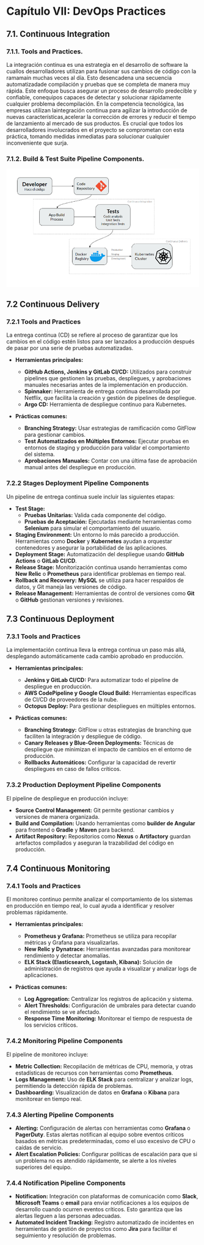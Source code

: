 # **Capítulo VII: DevOps Practices**
## 7.1. Continuous Integration
### 7.1.1. Tools and Practices.
La integración continua es una estrategia en el desarrollo de software la cuallos desarrolladores utilizan para fusionar sus cambios de código con la ramamain muchas veces al día. Esto desencadena una secuencia automatizadade compilación y pruebas que se completa de manera muy rápida. Este enfoque busca asegurar un proceso de desarrollo predecible y confiable, conequipos capaces de detectar y solucionar rápidamente cualquier problema decompilación. En la competencia tecnológica, las empresas utilizan laintegración continua para agilizar la introducción de nuevas características,acelerar la corrección de errores y reducir el tiempo de lanzamiento al mercado de sus productos. Es crucial que todos los desarrolladores involucrados en el proyecto se comprometan con esta práctica, tomando medidas inmediatas para solucionar cualquier inconveniente que surja.
### 7.1.2. Build & Test Suite Pipeline Components.

![Build & Test Suite Pipeline Components](assets/img/BuildTestPipelineComponents.png)

## 7.2 Continuous Delivery

### 7.2.1 Tools and Practices
La entrega continua (CD) se refiere al proceso de garantizar que los cambios en el código estén listos para ser lanzados a producción después de pasar por una serie de pruebas automatizadas.

- **Herramientas principales:**
  - **GitHub Actions, Jenkins y GitLab CI/CD:** Utilizados para construir pipelines que gestionen las pruebas, despliegues, y aprobaciones manuales necesarias antes de la implementación en producción.
  - **Spinnaker:** Herramienta de entrega continua desarrollada por Netflix, que facilita la creación y gestión de pipelines de despliegue.
  - **Argo CD:** Herramienta de despliegue continuo para Kubernetes.
  
- **Prácticas comunes:**
  - **Branching Strategy:** Usar estrategias de ramificación como GitFlow para gestionar cambios.
  - **Test Automatizados en Múltiples Entornos:** Ejecutar pruebas en entornos de staging y producción para validar el comportamiento del sistema.
  - **Aprobaciones Manuales:** Contar con una última fase de aprobación manual antes del despliegue en producción.

### 7.2.2 Stages Deployment Pipeline Components
Un pipeline de entrega continua suele incluir las siguientes etapas:

- **Test Stage:** 
  - **Pruebas Unitarias:** Valida cada componente del código.
  - **Pruebas de Aceptación:** Ejecutadas mediante herramientas como **Selenium** para simular el comportamiento del usuario.
- **Staging Environment:** Un entorno lo más parecido a producción. Herramientas como **Docker** y **Kubernetes** ayudan a orquestar contenedores y asegurar la portabilidad de las aplicaciones.
- **Deployment Stage:** Automatización del despliegue usando **GitHub Actions** o **GitLab CI/CD**.
- **Release Stage:** Monitorización continua usando herramientas como **New Relic** o **Prometheus** para identificar problemas en tiempo real.
- **Rollback and Recovery:** **MySQL** se utiliza para hacer respaldos de datos, y Git maneja las versiones de código.
- **Release Management:** Herramientas de control de versiones como **Git** o **GitHub** gestionan versiones y revisiones.

## 7.3 Continuous Deployment

### 7.3.1 Tools and Practices
La implementación continua lleva la entrega continua un paso más allá, desplegando automáticamente cada cambio aprobado en producción.

- **Herramientas principales:**
  - **Jenkins y GitLab CI/CD:** Para automatizar todo el pipeline de despliegue en producción.
  - **AWS CodePipeline y Google Cloud Build:** Herramientas específicas de CI/CD de proveedores de la nube.
  - **Octopus Deploy:** Para gestionar despliegues en múltiples entornos.
  
- **Prácticas comunes:**
  - **Branching Strategy:** GitFlow u otras estrategias de branching que faciliten la integración y despliegue de código.
  - **Canary Releases y Blue-Green Deployments:** Técnicas de despliegue que minimizan el impacto de cambios en el entorno de producción.
  - **Rollbacks Automáticos:** Configurar la capacidad de revertir despliegues en caso de fallos críticos.

### 7.3.2 Production Deployment Pipeline Components
El pipeline de despliegue en producción incluye:

- **Source Control Management:** Git permite gestionar cambios y versiones de manera organizada.
- **Build and Compilation:** Usando herramientas como **builder de Angular** para frontend o **Gradle** y **Maven** para backend.
- **Artifact Repository:** Repositorios como **Nexus** o **Artifactory** guardan artefactos compilados y aseguran la trazabilidad del código en producción.

## 7.4 Continuous Monitoring

### 7.4.1 Tools and Practices
El monitoreo continuo permite analizar el comportamiento de los sistemas en producción en tiempo real, lo cual ayuda a identificar y resolver problemas rápidamente.

- **Herramientas principales:**
  - **Prometheus y Grafana:** Prometheus se utiliza para recopilar métricas y Grafana para visualizarlas.
  - **New Relic y Dynatrace:** Herramientas avanzadas para monitorear rendimiento y detectar anomalías.
  - **ELK Stack (Elasticsearch, Logstash, Kibana):** Solución de administración de registros que ayuda a visualizar y analizar logs de aplicaciones.
  
- **Prácticas comunes:**
  - **Log Aggregation:** Centralizar los registros de aplicación y sistema.
  - **Alert Thresholds:** Configuración de umbrales para detectar cuando el rendimiento se ve afectado.
  - **Response Time Monitoring:** Monitorear el tiempo de respuesta de los servicios críticos.

### 7.4.2 Monitoring Pipeline Components
El pipeline de monitoreo incluye:

- **Metric Collection:** Recopilación de métricas de CPU, memoria, y otras estadísticas de recursos con herramientas como **Prometheus**.
- **Logs Management:** Uso de **ELK Stack** para centralizar y analizar logs, permitiendo la detección rápida de problemas.
- **Dashboarding:** Visualización de datos en **Grafana** o **Kibana** para monitorear en tiempo real.

### 7.4.3 Alerting Pipeline Components
- **Alerting:** Configuración de alertas con herramientas como **Grafana** o **PagerDuty**. Estas alertas notifican al equipo sobre eventos críticos basados en métricas predeterminadas, como el uso excesivo de CPU o caídas de servicio.
- **Alert Escalation Policies:** Configurar políticas de escalación para que si un problema no es atendido rápidamente, se alerte a los niveles superiores del equipo.

### 7.4.4 Notification Pipeline Components
- **Notification:** Integración con plataformas de comunicación como **Slack**, **Microsoft Teams** o **email** para enviar notificaciones a los equipos de desarrollo cuando ocurren eventos críticos. Esto garantiza que las alertas lleguen a las personas adecuadas.
- **Automated Incident Tracking:** Registro automatizado de incidentes en herramientas de gestión de proyectos como **Jira** para facilitar el seguimiento y resolución de problemas.
